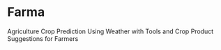 # Farma
Agriculture Crop Prediction Using Weather with Tools  and Crop Product Suggestions for Farmers
